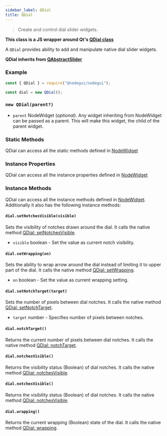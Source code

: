 ```yaml
---
sidebar_label: QDial
title: QDial
---
```


> Create and control dial slider widgets.

**This class is a JS wrapper around Qt's [QDial class](https://doc.qt.io/qt-5/qdial.html)**

A `QDial` provides ability to add and manipulate native dial slider widgets.

**QDial inherits from [QAbstractSlider](api/QAbstractSlider.md)**

### Example

```javascript
const { QDial } = require("@nodegui/nodegui");

const dial = new QDial();
```

### `new QDial(parent?)`

- `parent` NodeWidget (_optional_). Any widget inheriting from NodeWidget can be passed as a parent. This will make this widget, the child of the parent widget.

### Static Methods

QDial can access all the static methods defined in [NodeWidget](api/NodeWidget.md)

### Instance Properties

QDial can access all the instance properties defined in [NodeWidget](api/NodeWidget.md)

### Instance Methods

QDial can access all the instance methods defined in [NodeWidget](api/NodeWidget.md). Additionally it also has the following instance methods:

#### `dial.setNotchesVisible(visible)`

Sets the visibility of notches drawn around the dial. It calls the native method [QDial: setNotchesVisible](https://doc.qt.io/qt-5/qdial.html#notchTarget-prop).

- `visible` boolean - Set the value as current notch visibility.

#### `dial.setWrapping(on)`

Sets the ability to wrap arrow around the dial instead of limiting it to upper part of the dial. It calls the native method [QDial: setWrapping](https://doc.qt.io/qt-5/qdial.html#wrapping-prop).

- `on` boolean - Set the value as current wrapping setting.

#### `dial.setNotchTarget(target)`

Sets the number of pixels between dial notches. It calls the native method [QDial: setNotchTarget](https://doc.qt.io/qt-5/qdial.html#notchTarget-prop).

- `target` number - Specifies number of pixels between notches.

#### `dial.notchTarget()`

Returns the current number of pixels between dial notches. It calls the native method [QDial: notchTarget](https://doc.qt.io/qt-5/qdial.html#notchTarget-prop).

#### `dial.notchesVisible()`

Returns the visibility status (Boolean) of dial notches. It calls the native method [QDial: notchesVisible](https://doc.qt.io/qt-5/qdial.html#notchesVisible-prop).

#### `dial.notchesVisible()`

Returns the visibility status (Boolean) of dial notches. It calls the native method [QDial: notchesVisible](https://doc.qt.io/qt-5/qdial.html#notchesVisible-prop).

#### `dial.wrapping()`

Returns the current wrapping (Boolean) state of the dial. It calls the native method [QDial: wrapping](https://doc.qt.io/qt-5/qdial.html#wrapping-prop).
